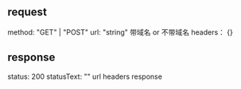 ## request
method: "GET" | "POST"
url: "string" 带域名 or 不带域名
headers： {}

## response
status: 200
statusText: ""
url
headers
response
